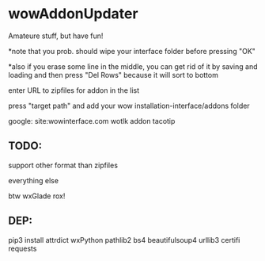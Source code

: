 # wowAddonUpdater
Amateure stuff, but have fun!

*note that you prob. should wipe your interface folder before pressing "OK"

*also if you erase some line in the middle, you can get rid of it by saving and loading
and then press "Del Rows" because it will sort to bottom

enter URL to zipfiles for addon in the list

press "target path" and add your wow installation-interface/addons folder

google: site:wowinterface.com wotlk addon tacotip


TODO:
---

support other format than zipfiles

everything else

btw wxGlade rox!

DEP:
---

pip3 install attrdict wxPython pathlib2 bs4 beautifulsoup4 urllib3 certifi requests
